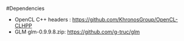 #Dependencies

* OpenCL C++ headers : https://github.com/KhronosGroup/OpenCL-CLHPP
* GLM glm-0.9.9.8.zip: https://github.com/g-truc/glm